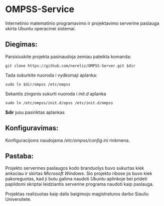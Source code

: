 OMPSS-Service
==============

Internetinio matematinio programavimo ir projektavimo serverine paslauga skirta Ubuntu operacinei sistemai. 

Diegimas:
--------------
Parsisiuskite projekta pasinaudoja zemiau pateikta komanda:

    git clone https://github.com/nereliz/OMPSS-Server.git $dir

Tada sukurkite nuoroda i vydkomaji aplanka:

    sudo ln $dir/ompss /etc/ompss

Sekantis zingsnis sukurti nuoroda i *init.d* aplanka

    sudo ln /etc/ompss/init.d/opss /etc/init.d/ompss

**$dir** jusu pasiriktas aplankas


Konfiguravimas:
--------------

Konfiguracijoms naudojama */etc/ompss/config.ini* rinkmena.

Pastaba:
-------

Projekto serverines paslaugos kodo branduolys buvo sukurtas kiek anksciau ir skirtas *Microsoft Windows*. Sio projekto ribose 
jis buvo kiek pakoreguotas, kad ji butu galima naudoti *Ubuntu* aplinkoje bei prideti papildomi skriptai leidziantis serverine
programa naudoti kaip paslauga.

Projektas realizuotas kaip dalis baigimojo magistraturos darbo Siauliu Universitete.
